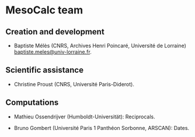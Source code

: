# MesoCalc team

## Creation and development

- Baptiste Mélès (CNRS, Archives Henri Poincaré, Université de Lorraine)
<baptiste.meles@univ-lorraine.fr>.


## Scientific assistance

- Christine Proust (CNRS, Université Paris-Diderot).


## Computations

- Mathieu Ossendrijver (Humboldt-Universität): Reciprocals.

- Bruno Gombert (Université Paris 1 Panthéon Sorbonne, ARSCAN): Dates.
